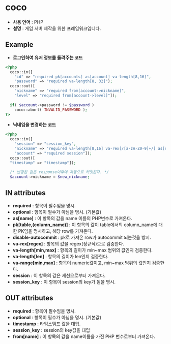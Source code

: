 coco
====

* __사용 언어__ : PHP
* __설명__ : 게임 서버 제작을 위한 프레임워크입니다.

Example
----
* __로그인하여 유저 정보를 돌려주는 코드__
```php
<?php
  coco::in([
    "id" => "required pk[accounts] as[account] va-length[8,16]",
    "password" => "required va-length[8, 32]");
  coco::out([
    "nickname" => "required from[account->nickname]",
    "level" => "required from[account->level]"]);
  
  if( $account->password != $password )
    coco::abort( INVALID_PASSWORD );
?>
```
* __닉네임을 변경하는 코드__
```php
<?php
  coco::in([
    "session" => "session_key",
    "nickname" => "required va-length[8,16] va-rex[/[a-zA-Z0-9]+/] as[new_nickname]",
    "account" => "required session"]);
  coco::out([
  "timestamp" => "timestamp"]);
  
  /* 변경된 값은 response이후에 자동으로 커밋된다. */
  $account->nickname = $new_nickname;
```

IN attributes
----
* __required__ : 항목이 필수임을 명시.
* __optional__ : 항목이 필수가 아님을 명시. (기본값)
* __as[name]__ : 이 항목의 값을 name 이름의 PHP변수로 가져온다.
* __pk[table,(column_name)]__ : 이 항목의 값이 table에서의 column_name에 대한 PK임을 명시하고, 해당 row를 가져온다. 
* __disable-autocommit__ : pk로 가져온 row가 autocommit 되는것을 방지.
* __va-rex[regex]__ : 항목의 값을 regex(정규식)으로 검증한다.
* __va-length[min,max]__ : 항목의 길이가 min~max 범위의 값인지 검증한다.
* __va-length[len]__ : 항목의 길이가 len인지 검증한다.
* __va-range[min,max]__ : 항목이 numeric값이고, min~max 범위의 값인지 검증한다.
* __session__ : 이 항목의 값은 세션으로부터 가져온다.
* __session_key__ : 이 항목이 session의 key가 됨을 명시.

OUT attributes
----
* __required__ : 항목이 필수임을 명시.
* __optional__ : 항목이 필수가 아님을 명시. (기본값)
* __timestamp__ : 타임스탬프 값을 대입.
* __session_key__ : session의 key값을 대입
* __from[name]__ : 이 항목의 값을 name이름을 가진 PHP 변수로부터 가져온다.
